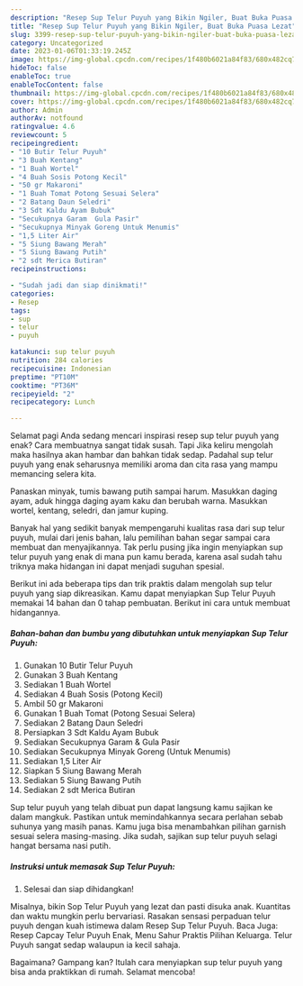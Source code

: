 ```yaml
---
description: "Resep Sup Telur Puyuh yang Bikin Ngiler, Buat Buka Puasa Lezat"
title: "Resep Sup Telur Puyuh yang Bikin Ngiler, Buat Buka Puasa Lezat"
slug: 3399-resep-sup-telur-puyuh-yang-bikin-ngiler-buat-buka-puasa-lezat
category: Uncategorized
date: 2023-01-06T01:33:19.245Z
image: https://img-global.cpcdn.com/recipes/1f480b6021a84f83/680x482cq70/sup-telur-puyuh-foto-resep-utama.jpg
hideToc: false
enableToc: true
enableTocContent: false
thumbnail: https://img-global.cpcdn.com/recipes/1f480b6021a84f83/680x482cq70/sup-telur-puyuh-foto-resep-utama.jpg
cover: https://img-global.cpcdn.com/recipes/1f480b6021a84f83/680x482cq70/sup-telur-puyuh-foto-resep-utama.jpg
author: Admin
authorAv: notfound
ratingvalue: 4.6
reviewcount: 5
recipeingredient:
- "10 Butir Telur Puyuh"
- "3 Buah Kentang"
- "1 Buah Wortel"
- "4 Buah Sosis Potong Kecil"
- "50 gr Makaroni"
- "1 Buah Tomat Potong Sesuai Selera"
- "2 Batang Daun Seledri"
- "3 Sdt Kaldu Ayam Bubuk"
- "Secukupnya Garam  Gula Pasir"
- "Secukupnya Minyak Goreng Untuk Menumis"
- "1,5 Liter Air"
- "5 Siung Bawang Merah"
- "5 Siung Bawang Putih"
- "2 sdt Merica Butiran"
recipeinstructions:

- "Sudah jadi dan siap dinikmati!"
categories:
- Resep
tags:
- sup
- telur
- puyuh

katakunci: sup telur puyuh 
nutrition: 284 calories
recipecuisine: Indonesian
preptime: "PT10M"
cooktime: "PT36M"
recipeyield: "2"
recipecategory: Lunch

---
```



Selamat pagi Anda sedang mencari inspirasi resep sup telur puyuh yang enak? Cara membuatnya sangat tidak susah. Tapi Jika keliru mengolah maka hasilnya akan hambar dan bahkan tidak sedap. Padahal sup telur puyuh yang enak seharusnya memiliki aroma dan cita rasa yang mampu memancing selera kita.


Panaskan minyak, tumis bawang putih sampai harum. Masukkan daging ayam, aduk hingga daging ayam kaku dan berubah warna. Masukkan wortel, kentang, seledri, dan jamur kuping.

Banyak hal yang sedikit banyak mempengaruhi kualitas rasa dari sup telur puyuh, mulai dari jenis bahan, lalu pemilihan bahan segar sampai cara membuat dan menyajikannya. Tak perlu pusing jika ingin menyiapkan sup telur puyuh yang enak di mana pun kamu berada, karena asal sudah tahu triknya maka hidangan ini dapat menjadi suguhan spesial.


Berikut ini ada beberapa tips dan trik praktis dalam mengolah sup telur puyuh yang siap dikreasikan. Kamu dapat menyiapkan Sup Telur Puyuh memakai 14 bahan dan 0 tahap pembuatan. Berikut ini cara untuk membuat hidangannya.

<!--inarticleads1-->

##### Bahan-bahan dan bumbu yang dibutuhkan untuk menyiapkan Sup Telur Puyuh:

1. Gunakan 10 Butir Telur Puyuh
1. Gunakan 3 Buah Kentang
1. Sediakan 1 Buah Wortel
1. Sediakan 4 Buah Sosis (Potong Kecil)
1. Ambil 50 gr Makaroni
1. Gunakan 1 Buah Tomat (Potong Sesuai Selera)
1. Sediakan 2 Batang Daun Seledri
1. Persiapkan 3 Sdt Kaldu Ayam Bubuk
1. Sediakan Secukupnya Garam &amp; Gula Pasir
1. Sediakan Secukupnya Minyak Goreng (Untuk Menumis)
1. Sediakan 1,5 Liter Air
1. Siapkan 5 Siung Bawang Merah
1. Sediakan 5 Siung Bawang Putih
1. Sediakan 2 sdt Merica Butiran


Sup telur puyuh yang telah dibuat pun dapat langsung kamu sajikan ke dalam mangkuk. Pastikan untuk memindahkannya secara perlahan sebab suhunya yang masih panas. Kamu juga bisa menambahkan pilihan garnish sesuai selera masing-masing. Jika sudah, sajikan sup telur puyuh selagi hangat bersama nasi putih. 

<!--inarticleads2-->

##### Instruksi untuk memasak Sup Telur Puyuh:


1. Selesai dan siap dihidangkan!

Misalnya, bikin Sop Telur Puyuh yang lezat dan pasti disuka anak. Kuantitas dan waktu mungkin perlu bervariasi. Rasakan sensasi perpaduan telur puyuh dengan kuah istimewa dalam Resep Sup Telur Puyuh. Baca Juga: Resep Capcay Telur Puyuh Enak, Menu Sahur Praktis Pilihan Keluarga. Telur Puyuh sangat sedap walaupun ia kecil sahaja. 

Bagaimana? Gampang kan? Itulah cara menyiapkan sup telur puyuh yang bisa anda praktikkan di rumah. Selamat mencoba!
